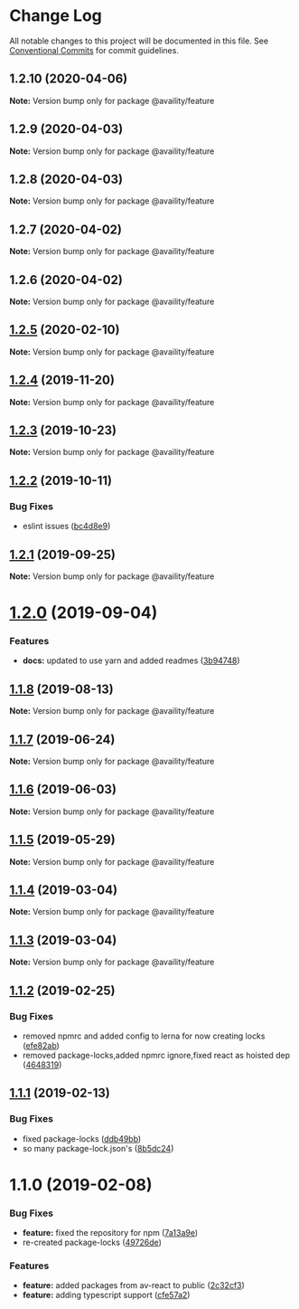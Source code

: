 # Change Log

All notable changes to this project will be documented in this file.
See [Conventional Commits](https://conventionalcommits.org) for commit guidelines.

## 1.2.10 (2020-04-06)

**Note:** Version bump only for package @availity/feature





## 1.2.9 (2020-04-03)

**Note:** Version bump only for package @availity/feature





## 1.2.8 (2020-04-03)

**Note:** Version bump only for package @availity/feature





## 1.2.7 (2020-04-02)

**Note:** Version bump only for package @availity/feature





## 1.2.6 (2020-04-02)

**Note:** Version bump only for package @availity/feature





## [1.2.5](https://github.com/Availity/availity-react/compare/@availity/feature@1.2.4...@availity/feature@1.2.5) (2020-02-10)

**Note:** Version bump only for package @availity/feature





## [1.2.4](https://github.com/Availity/availity-react/compare/@availity/feature@1.2.3...@availity/feature@1.2.4) (2019-11-20)

**Note:** Version bump only for package @availity/feature





## [1.2.3](https://github.com/Availity/availity-react/compare/@availity/feature@1.2.2...@availity/feature@1.2.3) (2019-10-23)

**Note:** Version bump only for package @availity/feature





## [1.2.2](https://github.com/Availity/availity-react/compare/@availity/feature@1.2.1...@availity/feature@1.2.2) (2019-10-11)


### Bug Fixes

* eslint issues ([bc4d8e9](https://github.com/Availity/availity-react/commit/bc4d8e9))





## [1.2.1](https://github.com/Availity/availity-react/compare/@availity/feature@1.2.0...@availity/feature@1.2.1) (2019-09-25)

**Note:** Version bump only for package @availity/feature





# [1.2.0](https://github.com/Availity/availity-react/compare/@availity/feature@1.1.8...@availity/feature@1.2.0) (2019-09-04)


### Features

* **docs:** updated to use yarn and added readmes ([3b94748](https://github.com/Availity/availity-react/commit/3b94748))





## [1.1.8](https://github.com/Availity/availity-react/compare/@availity/feature@1.1.7...@availity/feature@1.1.8) (2019-08-13)

**Note:** Version bump only for package @availity/feature





## [1.1.7](https://github.com/Availity/availity-react/compare/@availity/feature@1.1.6...@availity/feature@1.1.7) (2019-06-24)

**Note:** Version bump only for package @availity/feature





## [1.1.6](https://github.com/Availity/availity-react/compare/@availity/feature@1.1.5...@availity/feature@1.1.6) (2019-06-03)

**Note:** Version bump only for package @availity/feature





## [1.1.5](https://github.com/Availity/availity-react/compare/@availity/feature@1.1.4...@availity/feature@1.1.5) (2019-05-29)

**Note:** Version bump only for package @availity/feature





## [1.1.4](https://github.com/Availity/availity-react/compare/@availity/feature@1.1.2...@availity/feature@1.1.4) (2019-03-04)

**Note:** Version bump only for package @availity/feature





## [1.1.3](https://github.com/Availity/availity-react/compare/@availity/feature@1.1.2...@availity/feature@1.1.3) (2019-03-04)

**Note:** Version bump only for package @availity/feature





## [1.1.2](https://github.com/Availity/availity-react/compare/@availity/feature@1.1.1...@availity/feature@1.1.2) (2019-02-25)


### Bug Fixes

* removed npmrc and added config to lerna for now creating locks ([efe82ab](https://github.com/Availity/availity-react/commit/efe82ab))
* removed package-locks,added npmrc ignore,fixed react as hoisted dep ([4648319](https://github.com/Availity/availity-react/commit/4648319))





## [1.1.1](https://github.com/Availity/availity-react/compare/@availity/feature@1.1.0...@availity/feature@1.1.1) (2019-02-13)


### Bug Fixes

* fixed package-locks ([ddb49bb](https://github.com/Availity/availity-react/commit/ddb49bb))
* so many package-lock.json's ([8b5dc24](https://github.com/Availity/availity-react/commit/8b5dc24))





# 1.1.0 (2019-02-08)


### Bug Fixes

* **feature:** fixed the repository for npm ([7a13a9e](https://github.com/Availity/availity-react/commit/7a13a9e))
* re-created package-locks ([49726de](https://github.com/Availity/availity-react/commit/49726de))


### Features

* **feature:** added packages from av-react to public ([2c32cf3](https://github.com/Availity/availity-react/commit/2c32cf3))
* **feature:** adding typescript support ([cfe57a2](https://github.com/Availity/availity-react/commit/cfe57a2))
